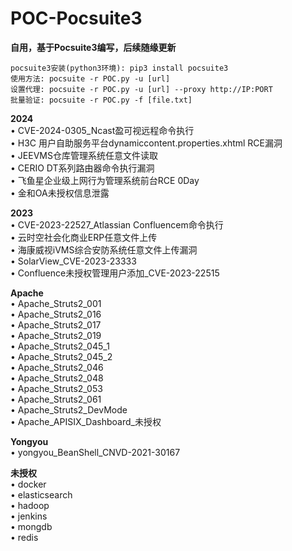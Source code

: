 # POC-Pocsuite3
**自用，基于Pocsuite3编写，后续随缘更新**  

``pocsuite3安装(python3环境): pip3 install pocsuite3``  
``使用方法: pocsuite -r POC.py -u [url]``  
``设置代理: pocsuite -r POC.py -u [url] --proxy http://IP:PORT``  
``批量验证: pocsuite -r POC.py -f [file.txt]``  

**2024**  
• CVE-2024-0305_Ncast盈可视远程命令执行  
• H3C 用户自助服务平台dynamiccontent.properties.xhtml RCE漏洞  
• JEEVMS仓库管理系统任意文件读取  
• CERIO DT系列路由器命令执行漏洞  
• 飞鱼星企业级上网行为管理系统前台RCE 0Day  
• 金和OA未授权信息泄露  

**2023**  
• CVE-2023-22527_Atlassian Confluencem命令执行  
• 云时空社会化商业ERP任意文件上传  
• 海康威视iVMS综合安防系统任意文件上传漏洞  
• SolarView_CVE-2023-23333  
• Confluence未授权管理用户添加_CVE-2023-22515  

**Apache**  
• Apache_Struts2_001  
• Apache_Struts2_016  
• Apache_Struts2_017  
• Apache_Struts2_019  
• Apache_Struts2_045_1  
• Apache_Struts2_045_2  
• Apache_Struts2_046  
• Apache_Struts2_048  
• Apache_Struts2_053  
• Apache_Struts2_061  
• Apache_Struts2_DevMode  
• Apache_APISIX_Dashboard_未授权  

**Yongyou**  
• yongyou_BeanShell_CNVD-2021-30167  

**未授权**  
• docker  
• elasticsearch  
• hadoop  
• jenkins  
• mongdb  
• redis  
